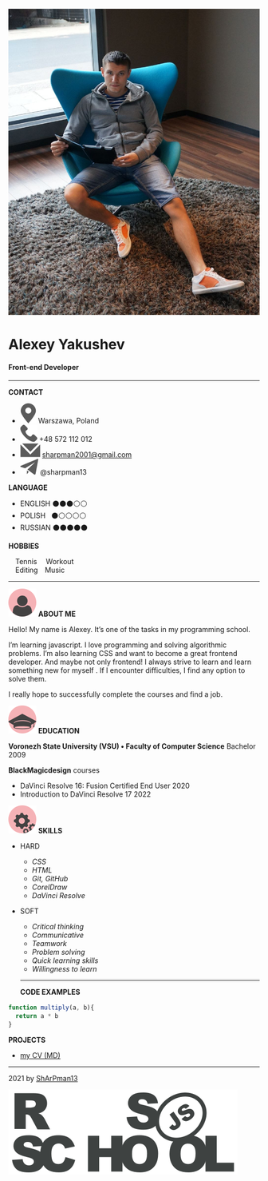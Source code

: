 ![My photo](assets/img/photo.jpg/)
# Alexey Yakushev
#### Front-end Developer

---

**CONTACT**

* ![mappic](assets/icons/map.svg/) Warszawa, Poland
* ![tel](assets/icons/tel.svg/) +48 572 112 012
* ![mail](assets/icons/mail.svg/) sharpman2001@gmail.com
* ![telegramm](assets/icons/gram.svg/) @sharpman13

**LANGUAGE**

* ENGLISH &#9899;&#9899;&#9899;&#9898;&#9898;
* POLISH &nbsp;&nbsp;&#9899;&#9898;&#9898;&#9898;&#9898;
* RUSSIAN &#9899;&#9899;&#9899;&#9899;&#9899;

**HOBBIES**

&#8195;Tennis &#8195;Workout  
&#8195;Editing&#8195;Music

---

![About](assets/icons/about.svg) **ABOUT ME**

Hello! My name is Alexey. It’s one of the tasks in my programming school.

I’m learning javascript. I love programming and solving
algorithmic problems. I’m also learning CSS and want to become a great frontend developer.
And maybe not only frontend!
I always strive to learn and learn something new for myself . If I encounter difficulties, I find any option to solve them.

I really hope to successfully complete the courses and find a job.

![Education](assets/icons/edu.svg) **EDUCATION**  

**Voronezh State University (VSU) &#8226; Faculty of Computer Science** Bachelor 2009

**BlackMagicdesign** courses  
   * DaVinci Resolve 16: Fusion Certified End User 2020
   * Introduction to DaVinci Resolve 17 2022

![SKILLS](assets/icons/skills.svg) **SKILLS** 

- HARD
   - *CSS*
   - *HTML*
   - *Git, GitHub*
   - *CorelDraw*
   - *DaVinci Resolve*  
- SOFT
   - *Critical thinking*
   - *Communicative*
   - *Teamwork*
   - *Problem solving*
   - *Quick learning skills*
   - *Willingness to learn*

   --- 

   **CODE EXAMPLES**
```js
function multiply(a, b){  
  return a * b
}
```
  **PROJECTS**  
  * [my CV (MD)](https://sharpman13.github.io/rsschool-cv/cv)

 ---

 2021 by [ShArPman13](https://github.com/ShArPman13)

[![RSS logo](assets/icons/irs.svg)](https://app.rs.school/)
